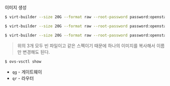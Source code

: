 

이미지 생성
```bash
$ virt-builder --size 20G --format raw --root-password password:openstack -o /var/lib/libvirt/images/osp-ansible.qcow2 centos-7.5

$ virt-builder --size 20G --format raw --root-password password:openstack -o /var/lib/libvirt/images/osp-compute.qcow2 centos-7.5

$ virt-builder --size 20G --format raw --root-password password:openstack -o /var/lib/libvirt/images/osp-control.qcow2 centos-7.5
```

> 위의 3개 모두 빈 파일이고 같은 스펙이기 때문에 하나의 이미지를 복사해서 이름만 변경해도 된다.

```bash
$ ovs-vsctl show
```
- `qg` - 게이트웨이
- `qr` - 라우터
<!--stackedit_data:
eyJoaXN0b3J5IjpbOTA3NTQ4MTc2LC0xOTU5NTM3MTc5LDEzND
cxNDcwNTksLTIwODg3NDY2MTIsNzMwOTk4MTE2XX0=
-->
